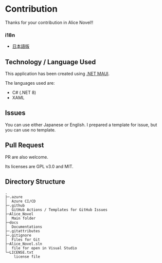 # Contribution
Thanks for your contribution in Alice Novel!!

### i18n
- [日本語版](./CONTRIBUTING.ja.md)

## Technology / Language Used
This application has been created using [.NET MAUI](https://dot.net/maui).

The languages used are: 
- C# (.NET 8)
- XAML

## Issues
You can use either Japanese or English.
I prepared a template for issue, but you can use no template.

## Pull Request
PR are also welcome.

Its licenses are GPL v3.0 and MIT.

## Directory Structure
```
.
├─.azure
│  Azure CI/CD
├─.github
│  GitHub Actions / Templates for GitHub Issues
├─Alice_Novel
│  Main folder
├─docs
│  Documentations
├─.gitattributes
├─.gitignore
│  Files for Git
├─Alice_Novel.sln
│  file for open in Visual Studio
└─LICENSE.txt
    license file
```
